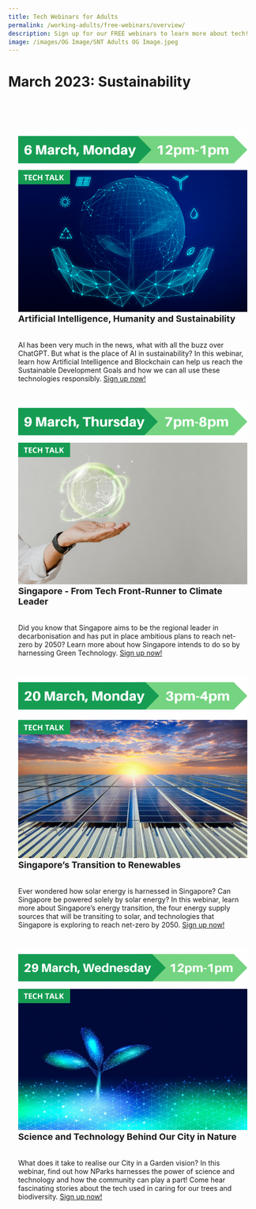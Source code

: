 ```yaml
---
title: Tech Webinars for Adults
permalink: /working-adults/free-webinars/overview/
description: Sign up for our FREE webinars to learn more about tech!
image: /images/OG Image/SNT Adults OG Image.jpeg
---
```

# March 2023: Sustainability

<div class="row" style="padding: 40px 0px 10px 0px;">
  <div class="col" style="padding: 20px 20px 0px 20px;"><img src="/images/Mar%202023/WA_6%20Mar%202023.png"><br>
	<div class="header" style="font-size:18px"><b>Artificial Intelligence, Humanity and Sustainability</b></div><br><br>AI has been very much in the news, what with all the buzz over ChatGPT. But what is the place of AI in sustainability? In this webinar, learn how Artificial Intelligence and Blockchain can help us reach the Sustainable Development Goals and how we can all use these technologies responsibly. <a href="https://go.gov.sg/wa-ai-sustainability-mar23" target="_blank">Sign up now!</a>
	<br><br></div>

<div class="col" style="padding: 20px 20px 0px 20px;"><img src="/images/Mar%202023/WA_9%20Mar%202023.png"><br>
	<div class="header" style="font-size:18px"><b>Singapore - From Tech Front-Runner to Climate Leader</b></div><br><br>Did you know that Singapore aims to be the regional leader in decarbonisation and has put in place ambitious plans to reach net-zero by 2050? Learn more about how Singapore intends to do so by harnessing Green Technology. <a href="https://go.gov.sg/wa-greentech-mar23" target="_blank">Sign up now!</a>
	</div><br>
	 
<div class="col" style="padding: 20px 20px 0px 20px;"><img src="/images/Mar%202023/WA_20%20Mar%202023.png"><br>
     <div class="header" style="font-size:18px"><b>Singapore’s Transition to Renewables</b></div><br><br>Ever wondered how solar energy is harnessed in Singapore? Can Singapore be powered solely by solar energy? In this webinar, learn more about Singapore’s energy transition, the four energy supply sources that will be transiting to solar, and technologies that Singapore is exploring to reach net-zero by 2050. <a href="https://go.gov.sg/wa-sgsolarenergy-mar23" target="_blank">Sign up now!</a>
	<br><br></div>

<div class="col" style="padding: 20px 20px 0px 20px;"><img src="/images/Mar%202023/WA_29%20Mar%202023.png"><br>
	<div class="header" style="font-size:18px"><b>Science and Technology Behind Our City in Nature</b></div><br><br>What does it take to realise our City in a Garden vision? In this webinar, find out how NParks harnesses the power of science and technology and how the community can play a part! Come hear fascinating stories about the tech used in caring for our trees and biodiversity. <a href="https://go.gov.sg/nparks-sustech" target="_blank">Sign up now!</a>
	<br><br></div>